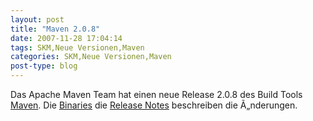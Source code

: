 ```yaml
---
layout: post
title: "Maven 2.0.8"
date: 2007-11-28 17:04:14
tags: SKM,Neue Versionen,Maven
categories: SKM,Neue Versionen,Maven
post-type: blog
---
```

Das Apache Maven Team hat einen neue Release 2.0.8 des Build Tools <a href="http://maven.apache.org">Maven</a>. Die <a href="http://maven.apache.org/download.html"  title="Binaries">Binaries</a> die <a href="http://maven.apache.org/release-notes.html"  title="Release Notes">Release Notes</a> beschreiben die Ã„nderungen.